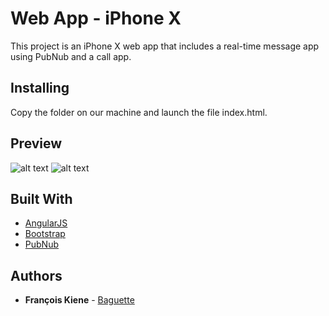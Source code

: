 # Web App - iPhone X

This project is an iPhone X web app that includes a real-time message app using PubNub and a call app.

## Installing

Copy the folder on our machine and launch the file index.html.

## Preview

![alt text](https://cdn.discordapp.com/attachments/371261537769226240/379029787613855764/iphone.gif)
![alt text](https://cdn.discordapp.com/attachments/371261537769226240/379341278325899264/call.gif)

## Built With

* [AngularJS](https://angularjs.org/)
* [Bootstrap](http://getbootstrap.com/)
* [PubNub](https://www.pubnub.com/)

## Authors

* **François Kiene** - [Baguette](https://github.com/Bagu3tte/)
